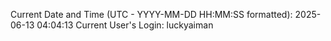 Current Date and Time (UTC - YYYY-MM-DD HH:MM:SS formatted): 2025-06-13 04:04:13
Current User's Login: luckyaiman
